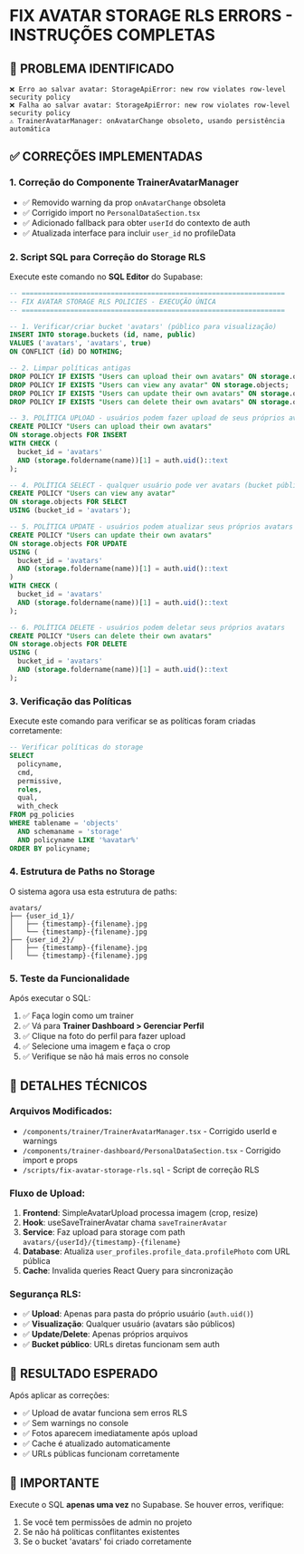 # FIX AVATAR STORAGE RLS ERRORS - INSTRUÇÕES COMPLETAS

## 🚨 PROBLEMA IDENTIFICADO

```
❌ Erro ao salvar avatar: StorageApiError: new row violates row-level security policy
❌ Falha ao salvar avatar: StorageApiError: new row violates row-level security policy
⚠️ TrainerAvatarManager: onAvatarChange obsoleto, usando persistência automática
```

## ✅ CORREÇÕES IMPLEMENTADAS

### 1. **Correção do Componente TrainerAvatarManager**
- ✅ Removido warning da prop `onAvatarChange` obsoleta
- ✅ Corrigido import no `PersonalDataSection.tsx`
- ✅ Adicionado fallback para obter `userId` do contexto de auth
- ✅ Atualizada interface para incluir `user_id` no profileData

### 2. **Script SQL para Correção do Storage RLS**

Execute este comando no **SQL Editor** do Supabase:

```sql
-- =================================================================
-- FIX AVATAR STORAGE RLS POLICIES - EXECUÇÃO ÚNICA
-- =================================================================

-- 1. Verificar/criar bucket 'avatars' (público para visualização)
INSERT INTO storage.buckets (id, name, public)
VALUES ('avatars', 'avatars', true)
ON CONFLICT (id) DO NOTHING;

-- 2. Limpar políticas antigas
DROP POLICY IF EXISTS "Users can upload their own avatars" ON storage.objects;
DROP POLICY IF EXISTS "Users can view any avatar" ON storage.objects;
DROP POLICY IF EXISTS "Users can update their own avatars" ON storage.objects;
DROP POLICY IF EXISTS "Users can delete their own avatars" ON storage.objects;

-- 3. POLÍTICA UPLOAD - usuários podem fazer upload de seus próprios avatars
CREATE POLICY "Users can upload their own avatars"
ON storage.objects FOR INSERT
WITH CHECK (
  bucket_id = 'avatars' 
  AND (storage.foldername(name))[1] = auth.uid()::text
);

-- 4. POLÍTICA SELECT - qualquer usuário pode ver avatars (bucket público)
CREATE POLICY "Users can view any avatar"
ON storage.objects FOR SELECT
USING (bucket_id = 'avatars');

-- 5. POLÍTICA UPDATE - usuários podem atualizar seus próprios avatars
CREATE POLICY "Users can update their own avatars"
ON storage.objects FOR UPDATE
USING (
  bucket_id = 'avatars' 
  AND (storage.foldername(name))[1] = auth.uid()::text
)
WITH CHECK (
  bucket_id = 'avatars' 
  AND (storage.foldername(name))[1] = auth.uid()::text
);

-- 6. POLÍTICA DELETE - usuários podem deletar seus próprios avatars
CREATE POLICY "Users can delete their own avatars"
ON storage.objects FOR DELETE
USING (
  bucket_id = 'avatars' 
  AND (storage.foldername(name))[1] = auth.uid()::text
);
```

### 3. **Verificação das Políticas**

Execute este comando para verificar se as políticas foram criadas corretamente:

```sql
-- Verificar políticas do storage
SELECT 
  policyname,
  cmd,
  permissive,
  roles,
  qual,
  with_check
FROM pg_policies 
WHERE tablename = 'objects' 
  AND schemaname = 'storage'
  AND policyname LIKE '%avatar%'
ORDER BY policyname;
```

### 4. **Estrutura de Paths no Storage**

O sistema agora usa esta estrutura de paths:
```
avatars/
├── {user_id_1}/
│   ├── {timestamp}-{filename}.jpg
│   └── {timestamp}-{filename}.jpg
├── {user_id_2}/
│   ├── {timestamp}-{filename}.jpg
│   └── {timestamp}-{filename}.jpg
```

### 5. **Teste da Funcionalidade**

Após executar o SQL:

1. ✅ Faça login como um trainer
2. ✅ Vá para **Trainer Dashboard > Gerenciar Perfil**
3. ✅ Clique na foto do perfil para fazer upload
4. ✅ Selecione uma imagem e faça o crop
5. ✅ Verifique se não há mais erros no console

## 🔧 DETALHES TÉCNICOS

### Arquivos Modificados:
- `/components/trainer/TrainerAvatarManager.tsx` - Corrigido userId e warnings
- `/components/trainer-dashboard/PersonalDataSection.tsx` - Corrigido import e props
- `/scripts/fix-avatar-storage-rls.sql` - Script de correção RLS

### Fluxo de Upload:
1. **Frontend**: SimpleAvatarUpload processa imagem (crop, resize)
2. **Hook**: useSaveTrainerAvatar chama `saveTrainerAvatar`
3. **Service**: Faz upload para storage com path `avatars/{userId}/{timestamp}-{filename}`
4. **Database**: Atualiza `user_profiles.profile_data.profilePhoto` com URL pública
5. **Cache**: Invalida queries React Query para sincronização

### Segurança RLS:
- ✅ **Upload**: Apenas para pasta do próprio usuário (`auth.uid()`)
- ✅ **Visualização**: Qualquer usuário (avatars são públicos)
- ✅ **Update/Delete**: Apenas próprios arquivos
- ✅ **Bucket público**: URLs diretas funcionam sem auth

## 🎯 RESULTADO ESPERADO

Após aplicar as correções:
- ✅ Upload de avatar funciona sem erros RLS
- ✅ Sem warnings no console
- ✅ Fotos aparecem imediatamente após upload
- ✅ Cache é atualizado automaticamente
- ✅ URLs públicas funcionam corretamente

## 🚨 IMPORTANTE

Execute o SQL **apenas uma vez** no Supabase. Se houver erros, verifique:
1. Se você tem permissões de admin no projeto
2. Se não há políticas conflitantes existentes
3. Se o bucket 'avatars' foi criado corretamente